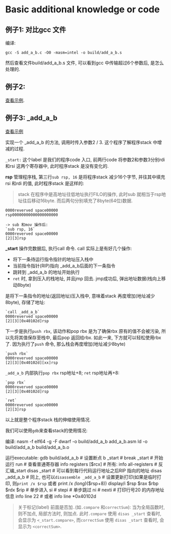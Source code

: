 # Basic additional knowledge or code

## 例子1: 对比gcc 文件

编译:

    gcc -S add_a_b.c -O0 -masm=intel -o build/add_a_b.s

然后查看文件build/add_a_b.s 文件, 可以看到gcc 中传输超过6个参数后, 是怎么处理的.

## 例子2:

[查看示例](./arbitrary_sum_150.asm).

## 例子3: _add_a_b

[查看示例](./add_a_b.asm)

实现一个 _add_a_b 的方法, 调用时传入参数2 / 3. 这个程序了解程序stack 中增减的过程.

`_start:` 这个label 是我们的程序code 入口, 前两行code 将参数2和参数3分别rdi和rsi 这两个寄存器中, 此时程序stack 是没有变化的.

**rsp** 管理程序栈, 第三行`sub rsp, 16` 是将程序stack 减少16个字节, 并往其中填充rsi 和rdi 的值, 此时程序stack 是这样的:

> stack 在程序中是高地址往低地址执行FILO的操作, 此时sub 就相当于rsp地址往后移动16byte. 而后两句分别填充了8byte(64位)数据.

```
0000reverved space00000
rsp00000000000000000000

-> sub 和mov 操作后:
`sub rsp, 16`
0000reverved space00000
[2][3]rsp
```

**_start** 操作完数据后, 执行call 命令. call 实际上是有好几个操作:

- 将下一条待运行指令指针的地址压入栈中
- 当前指令指针(RIP)指向 _add_a_b后面的下一条指令
- 跳转到 _add_a_b 的地址开始执行
- `ret` 时, 拿到压入的栈地址, 并且jmp 回去. jmp成功后, 弹出地址数据(栈向上移动8byte)

是将下一条指令的地址(返回地址)压入栈中, 意味着stack 再度增加(地址减少8byte), 存储了地址:

```
`call _add_a_b`
0000reverved space00000
[2][3][0x40102d]rsp
```

下一步是执行`push rbx`, 该动作和pop rbx 是为了确保rbx 原有的值不会被污染, 所以先将其值保存至栈中, 最后pop 返回给rbx. 如此一来, 下方就可以轻松使用rbx 了. 因为执行了`push` 命令, 那么栈会再度增加(地址减少8byte)

```
`push rbx`
0000reverved space00000
[2][3][0x40102d][xx]rsp
```

`_add_a_b` 内部执行`pop rbx` rsp地址+8; `ret` rsp地址再+8:

```
`pop rbx`
0000reverved space00000
[2][3][0x40102d]rsp

`ret`
0000reverved space00000
[2][3]rsp
```

以上就是整个程序stack 栈的伸缩使用情况.

我们可以使用`gdb`来查看stack的使用情况:

编译:
    nasm  -f elf64 -g -F dwarf -o build/add_a_b add_a_b.asm
    ld -o build/add_a_b build/add_a_b.o

运行executable:
    gdb build/add_a_b
    # 设置断点
    b _start # break _start
    # 开始运行
    run
    # 查看普通寄存器
    info registers [$rcx] # 所有: info all-registers
    # 反汇编_start
    disas _start # 可以看到每行代码运行地址之后RIP 指向的地址
    disas _add_a_b # 同上, 也可以`disassemble _add_a_b`
    # 设置更新打印(如果是临时打印, 则`print /x $rsp` 或者 print /x *(long*)($rsp+8))
    display/i $rsp $rax $rbp $rdx $rip
    # 单步进入
    si # stepi
    # 单步跳过
    ni # nexti
    # 打印行号20 的内存地址信息
    info line 22 # 或者 info line *0x40102d

> 关于标记(label) 前面是否加`.`(如`.compare` 和`correctSum`): 当为全局函数时, 则不加点, 局部方法时, 则加点. 此时`.compare` 使用 `disas _start` 查看时, 会显示为 `<_start.compare>`, 而`correctSum` 使用 `disas _start` 查看时, 会显示为 `<correctSum>`.
